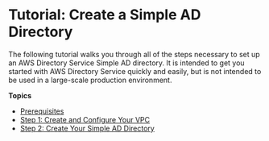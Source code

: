 # Tutorial: Create a Simple AD Directory<a name="simple_ad_tutorial_create"></a>

The following tutorial walks you through all of the steps necessary to set up an AWS Directory Service Simple AD directory\. It is intended to get you started with AWS Directory Service quickly and easily, but is not intended to be used in a large\-scale production environment\. 

**Topics**
+ [Prerequisites](gsg_prereqs.md)
+ [Step 1: Create and Configure Your VPC](gsg_create_vpc.md)
+ [Step 2: Create Your Simple AD Directory](gsg_create_directory.md)